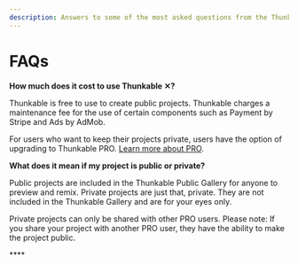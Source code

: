 ```yaml
---
description: Answers to some of the most asked questions from the Thunkable community
---
```


# FAQs

**How much does it cost to use Thunkable ✕?**

Thunkable is free to use to create public projects. Thunkable charges a maintenance fee for the use of certain components such as Payment by Stripe and Ads by AdMob.

For users who want to keep their projects private, users have the option of upgrading to Thunkable PRO. [Learn more about PRO](https://thunkable.com/#/pricing).

**What does it mean if my project is public or private?**

Public projects are included in the Thunkable Public Gallery for anyone to preview and remix. Private projects are just that, private. They are not included in the Thunkable Gallery and are for your eyes only.

Private projects can only be shared with other PRO users. Please note: If you share your project with another PRO user, they have the ability to make the project public.

\*\*\*\*

